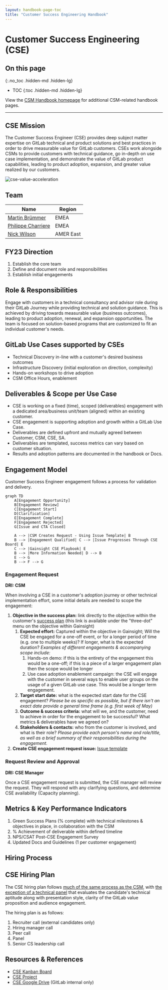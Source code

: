 ```yaml
---
layout: handbook-page-toc
title: "Customer Success Engineering Handbook"
---
```

# Customer Success Engineering (CSE)

## On this page
{:.no_toc .hidden-md .hidden-lg}

- TOC
{:toc .hidden-md .hidden-lg}

View the [CSM Handbook homepage](/handbook/customer-success/csm/) for additional CSM-related handbook pages.

---

## CSE Mission
The Customer Success Engineer (CSE) provides deep subject matter expertise on GitLab technical and product solutions and best practices in order to drive measurable value for GitLab customers.  CSEs work alongside CSMs to provide customers with technical guidance, go in-depth on use case implementation, and demonstrate the value of GitLab product capabilities, leading to product adoption, expansion, and greater value realized by our customers.

![cse-value-acceleration](/handbook/customer-success/csm/cse/LandAdoptExpand.png)

## Team
| Name                                             | Region    | 
|------------------------------------------------|---------| 
| [Martin Brümmer](https://gitlab.com/mbruemmer)   | EMEA      | 
| [Philippe Charriere](https://gitlab.com/k33g)    | EMEA      | 
| [Nick Wilson](https://gitlab.com/nwilson-gitlab) | AMER East | 

## FY23 Direction
1. Establish the core team
2. Define and document role and responsibilities
3. Establish initial engagements

## Role & Responsibilities
Engage with customers in a technical consultancy and advisor role during their GitLab Journey while providing technical and solution guidance. This is achieved by driving towards measurable value (business outcomes), leading to product adoption, renewal, and expansion opportunities. The team is focused on solution-based programs that are customized to fit an individual customer's needs. 

## GitLab Use Cases supported by CSEs

- Technical Discovery in-line with a customer's desired business outcomes
- Infrastructure Discovery (initial exploration on direction, complexity)
- Hands-on workshops to drive adoption
- CSM Office Hours, enablement

## Deliverables & Scope per Use Case
- CSE is working on a fixed (time), scoped (deliverables) engagement with a dedicated area/business unit/team (aligned) within an existing customer.
- CSE engagement is supporting adoption and growth within a GitLab Use Case.
- Deliverables are defined upfront and mutually agreed between Customer, CSM, CSE, SA.
- Deliverables are templated, success metrics can vary based on customer situation.
- Results and adoption patterns are documented in the handbook or Docs.

## Engagement Model

Customer Success Engineer engagement follows a process for validation and delivery.

```mermaid
graph TD
    A[Engagement Opportunity]
    B[Engagement Review]
    C[Engagement Start]
    D[Clarification]
    E[Engagement Complete]
    F[Engagement Rejected]
    G[Issue and CTA Closed]

    A --> |CSM Creates Request - Using Issue Template| B
    B --> |Engagement Qualified| C --> |Issue Progresses Through CSE Board| E
    C --> |Gainsight CSE Playbook| E
    B --> |More Information Needed| D --> B
    E --> G
    B --> F --> G
```

### Engagement Request

**DRI: CSM**

When involving a CSE in a customer's adoption journey or other technical implementation effort, some initial details are needed to scope the engagement:

1. **Objective in the success plan:** link directly to the objective within the customer's [success plan](/handbook/customer-success/csm/success-plans/) (this link is available under the "three-dot" menu on the objective within Gainsight)
   1. **Expected effort:** Captured within the objective in Gainsight; Will the CSE be engaged for a one-off event, or for a longer period of time (e.g. one to multiple weeks)? If longer, what is the expected duration? _Examples of different engagements & accompanying scope include:_ 
      1. Hands-on demo: if this is the entirety of the engagement this would be a one-off; if this is a piece of a larger engagement plan then the scope would be longer
      1. Use case adoption enablement campaign: the CSE will engage with the customer in several ways to enable user groups on the usage of a given GitLab use case. This would be a longer term engagement.
   1. **Target start date:** what is the expected start date for the CSE engagement? _Please be as specific as possible, but if there isn't an exact date provide a general time frame (e.g. first week of May)_
   1. **Outcome & success criteria:** what will we, and the customer, need to achieve in order for the engagement to be successful? What metrics & deliverables have we agreed on?
   1. **Stakeholders & contacts:** who from the customer is involved, and what is their role? _Please provide each person's name and role/title, as well as a brief summary of their responsibilities during the engagement._
1. **Create CSE engagement request issue:** [Issue template](https://gitlab.com/gitlab-com/customer-success/customer-success-engineering/-/issues/new?issuable_template=cse-engagement-request)

### Request Review and Approval

**DRI: CSE Manager**

Once a CSE engagement request is submitted, the CSE manager will review the request. They will respond with any clarifying questions, and determine CSE availability (Capacity planning).

## Metrics & Key Performance Indicators
1. Green Success Plans (% complete) with technical milestones & objectives in place, in collaboration with the CSM
1. % Achievement of deliverable within defined timeline
1. NPS/CSAT Post-CSE Engagement Survey
1. Updated Docs and Guidelines (1 per customer engagement)

## Hiring Process

## CSE Hiring Plan

The CSE hiring plan follows [much of the same process as the CSM](/job-families/sales/customer-success-management/#hiring-process), with [the exception of a technical panel](https://sa-demo-group.gitlab.io/sa-candidate-experience/panel_instructions) that evaluates the candidate's technical aptitude along with presentation style, clarity of the GitLab value proposition and audience engagement.

The hiring plan is as follows:
1. Recruiter call (external candidates only)
1. Hiring manager call
1. Peer call 
1. Panel 
1. Senior CS leadership call

## Resources & References
- [CSE Kanban Board](https://gitlab.com/gitlab-com/customer-success/customer-success-engineering/-/boards/4877121)
- [CSE Project](https://gitlab.com/gitlab-com/customer-success/customer-success-engineering)
- [CSE Google Drive](https://drive.google.com/drive/folders/1AKVpZRXDC4cHlr794gH-RUZCdiNb114I?usp=sharing) (GitLab internal only)
